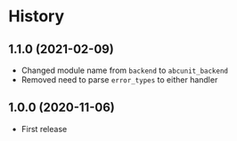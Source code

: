 # History #

## 1.1.0 (2021-02-09) ##

 * Changed module name from `backend` to `abcunit_backend`
 * Removed need to parse `error_types` to either handler

## 1.0.0 (2020-11-06) ##

 * First release
